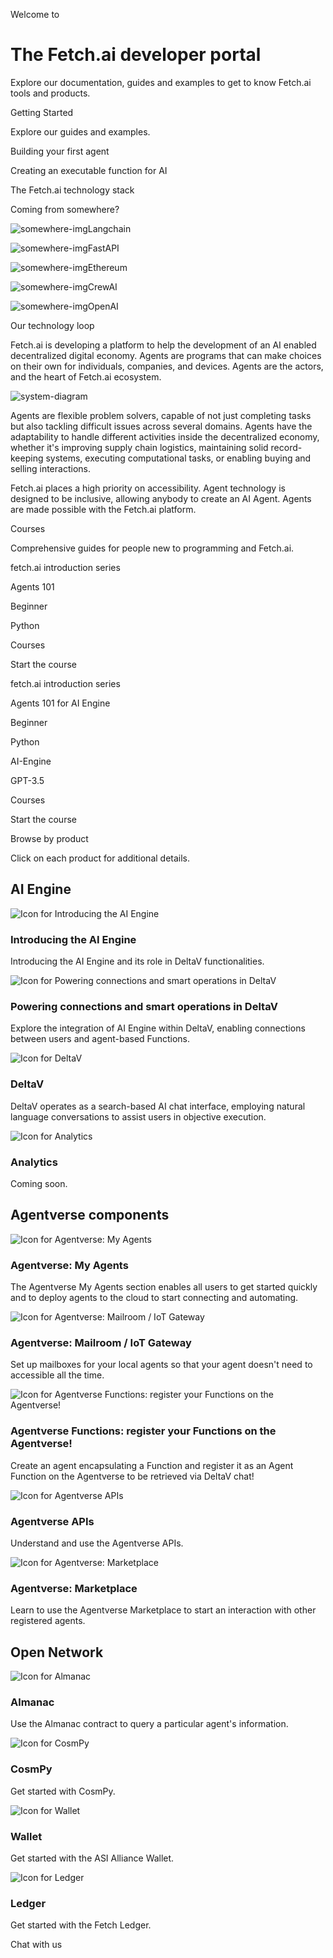 Welcome to

# The Fetch.ai developer portal

Explore our documentation, guides and examples to get to know Fetch.ai tools and products.

Getting Started

Explore our guides and examples.

Building your first agent

Creating an executable function for AI

The Fetch.ai technology stack

Coming from somewhere?

![somewhere-img](https://fetch.ai/docs/_next/static/media/dark-langchain.4116c5ae.svg)Langchain

![somewhere-img](https://fetch.ai/docs/_next/static/media/dark-fast-api.413e8ffe.svg)FastAPI

![somewhere-img](https://fetch.ai/docs/_next/static/media/dark-ethereum.fdbfdb42.svg)Ethereum

![somewhere-img](https://fetch.ai/docs/_next/static/media/dark-crew-ai.69f88397.svg)CrewAI

![somewhere-img](https://fetch.ai/docs/_next/static/media/dark-openai.80a1ba91.svg)OpenAI

Our technology loop

Fetch.ai is developing a platform to help the development of an AI enabled decentralized digital economy. Agents are programs that can make choices on their own for individuals, companies, and devices. Agents are the actors, and the heart of Fetch.ai ecosystem.

![system-diagram](https://fetch.ai/docs/_next/static/media/system-diagram.c2f9e844.svg)

Agents are flexible problem solvers, capable of not just completing tasks but also tackling difficult issues across several domains. Agents have the adaptability to handle different activities inside the decentralized economy, whether it's improving supply chain logistics, maintaining solid record-keeping systems, executing computational tasks, or enabling buying and selling interactions.

Fetch.ai places a high priority on accessibility. Agent technology is designed to be inclusive, allowing anybody to create an AI Agent. Agents are made possible with the Fetch.ai platform.

Courses

Comprehensive guides for people new to programming and Fetch.ai.

fetch.ai introduction series

Agents 101

Beginner

Python

Courses

Start the course

fetch.ai introduction series

Agents 101 for AI Engine

Beginner

Python

AI-Engine

GPT-3.5

Courses

Start the course

Browse by product

Click on each product for additional details.

## AI Engine

![Icon for Introducing the AI Engine](https://fetch.ai/docs/_next/static/media/ai-engine.4dc10018.svg)

### Introducing the AI Engine

Introducing the AI Engine and its role in DeltaV functionalities.

![Icon for Powering connections and smart operations in DeltaV](https://fetch.ai/docs/_next/static/media/synergy.49db69be.svg)

### Powering connections and smart operations in DeltaV

Explore the integration of AI Engine within DeltaV, enabling connections between users and agent-based Functions.

![Icon for DeltaV](https://fetch.ai/docs/_next/static/media/delta-v.88a32bf5.svg)

### DeltaV

DeltaV operates as a search-based AI chat interface, employing natural language conversations to assist users in objective execution.

![Icon for Analytics](https://fetch.ai/docs/_next/static/media/analytics.c22b9dee.svg)

### Analytics

Coming soon.

## Agentverse components

![Icon for Agentverse: My Agents](https://fetch.ai/docs/_next/static/media/hosting.b6dc2d8b.svg)

### Agentverse: My Agents

The Agentverse My Agents section enables all users to get started quickly and to deploy agents to the cloud to start connecting and automating.

![Icon for Agentverse: Mailroom / IoT Gateway](https://fetch.ai/docs/_next/static/media/mailbox.55b8e5bc.svg)

### Agentverse: Mailroom / IoT Gateway

Set up mailboxes for your local agents so that your agent doesn't need to accessible all the time.

![Icon for Agentverse Functions: register your Functions on the Agentverse!](https://fetch.ai/docs/_next/static/media/agent-functions.0628cc3c.svg)

### Agentverse Functions: register your Functions on the Agentverse!

Create an agent encapsulating a Function and register it as an Agent Function on the Agentverse to be retrieved via DeltaV chat!

![Icon for Agentverse APIs](https://fetch.ai/docs/_next/static/media/api-agents.020bc619.svg)

### Agentverse APIs

Understand and use the Agentverse APIs.

![Icon for Agentverse: Marketplace](https://fetch.ai/docs/_next/static/media/explorer.3e4eb4e1.svg)

### Agentverse: Marketplace

Learn to use the Agentverse Marketplace to start an interaction with other registered agents.

## Open Network

![Icon for Almanac](https://fetch.ai/docs/_next/static/media/almanac.a05d1cde.svg)

### Almanac

Use the Almanac contract to query a particular agent's information.

![Icon for CosmPy](https://fetch.ai/docs/_next/static/media/cosmpy.dbd20ff3.svg)

### CosmPy

Get started with CosmPy.

![Icon for Wallet](https://fetch.ai/docs/_next/static/media/wallet.5634cc17.svg)

### Wallet

Get started with the ASI Alliance Wallet.

![Icon for Ledger](https://fetch.ai/docs/_next/static/media/ledger.aa315724.svg)

### Ledger

Get started with the Fetch Ledger.

Chat with us